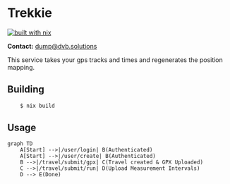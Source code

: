 # Trekkie

[![built with nix](https://builtwithnix.org/badge.svg)](https://builtwithnix.org)

**Contact:** <dump@dvb.solutions>

This service takes your gps tracks and times and regenerates the position mapping.

## Building

```bash
    $ nix build
```

## Usage 

```mermaid
graph TD
    A[Start] -->|/user/login| B(Authenticated)
    A[Start] -->|/user/create| B(Authenticated)
    B -->|/travel/submit/gpx| C(Travel created & GPX Uploaded)
    C -->|/travel/submit/run| D(Upload Measurement Intervals)
    D --> E(Done)
```

